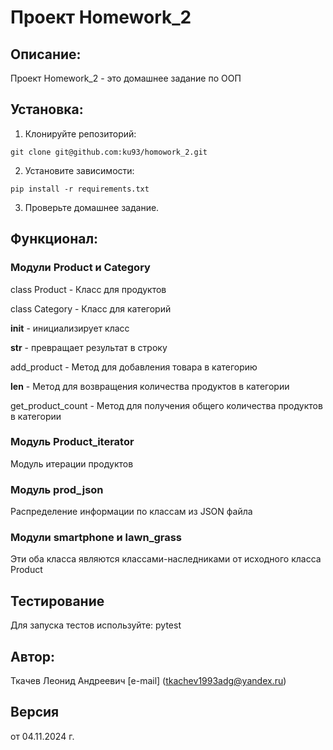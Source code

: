 # Проект Homework_2

## Описание:

 Проект Homework_2 - это домашнее задание по ООП

## Установка:


1. Клонируйте репозиторий:
```chatinput
git clone git@github.com:ku93/homowork_2.git
```

2. Установите зависимости:
```chatinput
pip install -r requirements.txt
```

3. Проверьте домашнее задание.

## Функционал:

### Модули Product и Category

class Product - Класс для продуктов

class Category - Класс для категорий

__init__ - инициализирует класс

__str__ - превращает результат в строку

add_product - Метод для добавления товара в категорию

__len__ - Метод для возвращения количества продуктов в категории

get_product_count - Метод для получения общего количества продуктов в категории

### Модуль Product_iterator

Модуль итерации продуктов

### Модуль prod_json

Распределение информации по классам из JSON файла

### Модули smartphone и lawn_grass

Эти оба класса являются классами-наследниками от исходного класса 
Product



## Тестирование

Для запуска тестов используйте: pytest

## Автор:
Ткачев Леонид Андреевич [e-mail] (tkachev1993adg@yandex.ru)

## Версия
от 04.11.2024 г.